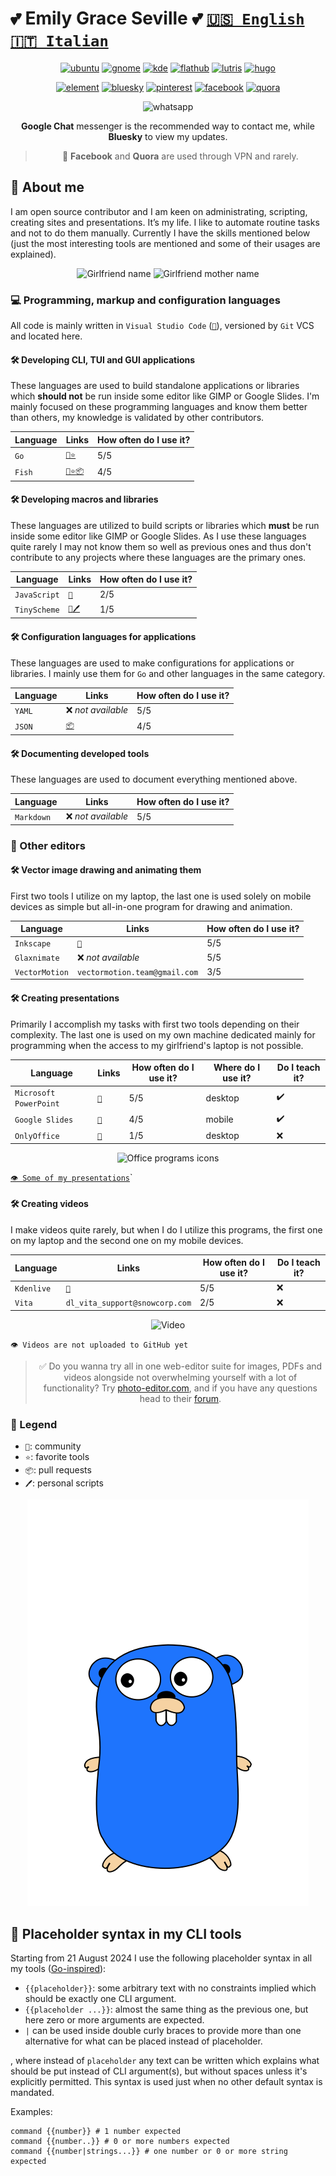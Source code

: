 # 💕 Emily Grace Seville 💕 [`🇺🇸 English`](https://github.com/EmilyGraceSeville7cf/markdown-library-english) [`🇮🇹 Italian`](https://github.com/EmilyGraceSeville7cf/markdown-library-italian)

<div align="center">

[![ubuntu](https://img.shields.io/badge/Ubuntu-cc4e0a?logo=ubuntu&logoColor=white)](https://discourse.ubuntu.com/u/emilygraceseville7cf/summary)
[![gnome](https://img.shields.io/badge/Gnome%20DE-059c9e?logo=gnome&logoColor=white)](https://discourse.gnome.org/u/emilygraceseville7cf/summary)
[![kde](https://img.shields.io/badge/KDE%20Plasma%20DE-05639e?logo=kde&logoColor=white)](https://discuss.kde.org/u/emilygraceseville7cf/summary)
[![flathub](https://img.shields.io/badge/Flathub-ffffff?logo=flathub&logoColor=black)](https://discourse.flathub.org/u/emilygraceseville7cf/summary)
[![lutris](https://img.shields.io/badge/Lutris-d17b0a?logo=lutris&logoColor=white)](https://forums.lutris.net/u/emilygraceseville7cf/summary)
[![hugo](https://img.shields.io/badge/Hugo-eb1ca6?logo=hugo&logoColor=white)](https://discourse.gohugo.io/u/emilygraceseville7cf/summary)

[![element](https://img.shields.io/badge/Element-@emilygraceseville7cf:matrix.org-0DBD8B?logo=element&labelColor=454545&logoColor=white)](https://github.com/EmilyGraceSeville7cf/EmilyGraceSeville7cf/blob/main/infos/no-profile-link-supported.md)
[![bluesky](https://img.shields.io/badge/Bluesky-0285FF?logo=bluesky&logoColor=white)](https://bsky.app/profile/emilyseville7cf.bsky.social)
[![pinterest](https://img.shields.io/badge/Pinterest-e00b21?logo=pinterest&logoColor=white)](https://ca.pinterest.com/EmilyGraceSeville7cf/)
[![facebook](https://img.shields.io/badge/Facebook-0b4ee0?logo=facebook&logoColor=white)](https://www.facebook.com/profile.php?id=61567348637149)
[![quora](https://img.shields.io/badge/Quora-c71a45?logo=quora&logoColor=white)](https://www.quora.com/profile/Unbelievable-Mystery?ch=3&oid=2302137716&share=e8798b79&srid=35tvcV&target_type=user)

![whatsapp](https://img.shields.io/badge/+7%20999%20808%2009%2030-10B418?logo=whatsapp&logoColor=white)

**Google Chat** messenger is the recommended way to contact me, while **Bluesky**
to view my updates.

> 🌴 **Facebook** and **Quora** are used through VPN and rarely.

</div>

## 📖 About me

I am open source contributor and I am keen on administrating, scripting,
creating sites and presentations. It’s my life. I like to automate routine tasks
and not to do them manually. Currently I have the skills mentioned below (just
the most interesting tools are mentioned and some of their usages are explained).

<p align="center">
  <img src="https://img.shields.io/badge/💓%20Girlfriend-Lana%20🥰-eb3489?labelColor=000000" alt="Girlfriend name"/>
  <img src="https://img.shields.io/badge/💓%20Girlfriend%20mother-Viktoria%20🥰-eb3489?labelColor=000000" alt="Girlfriend mother name"/>
</p>

### :computer: Programming, markup and configuration languages

All code is mainly written in `Visual Studio Code` ([`💬`][vscode_community]),
versioned by `Git` VCS and located here.

#### :hammer_and_wrench: Developing **CLI**, **TUI** and **GUI** applications

These languages are used to build standalone applications or libraries which
**should not** be run inside some editor like GIMP or Google Slides. I'm mainly
focused on these programming languages and know them better than others, my
knowledge is validated by other contributors.

<div align="center">
  
| Language | Links                                                                                                                                                              | How often do I use it? |
| -------- | ------------------------------------------------------------------------------------------------------------------------------------------------------------------ | ---------------------- |
| `Go`     | [`💬`][go_community][`⭐`](https://github.com/stars/EmilyGraceSeville7cf/lists/go-tools-use)                                                                         | 5/5                    |
| `Fish`   | [`💬`][fish_community][`⭐`](https://github.com/stars/EmilyGraceSeville7cf/lists/fish-use)[`📦`](https://github.com/fish-shell/fish-shell/pulls/EmilyGraceSeville7cf) | 4/5                    |

</div>

#### :hammer_and_wrench: Developing macros and libraries

These languages are utilized to build scripts or libraries which **must**
be run inside some editor like GIMP or Google Slides. As I use these
languages quite rarely I may not know them so well as previous ones and thus
don't contribute to any projects where these languages are the primary ones.

<div align="center">
  
| Language     | Links                                                                                          | How often do I use it? |
| ------------ | ---------------------------------------------------------------------------------------------- | ---------------------- |
| `JavaScript` | [`💬`][javascript_community]                                                                    | 2/5                    |
| `TinyScheme` | [`💬`][gimp_community][`🖊️`](https://github.com/EmilyGraceSeville7cf/tinyscheme-library-scripts) | 1/5                    |

</div>

#### :hammer_and_wrench: Configuration languages for applications

These languages are used to make configurations for applications or libraries.
I mainly use them for `Go` and other languages in the same category.

<div align="center">

| Language | Links                                                                        | How often do I use it? |
| -------- | ---------------------------------------------------------------------------- | ---------------------- |
| `YAML`   | ❌ *not available*                                                            | 5/5                    |
| `JSON`   | [`📦`](https://github.com/SchemaStore/schemastore/pulls/EmilyGraceSeville7cf) | 4/5                    |

</div>

#### :hammer_and_wrench: Documenting developed tools

These languages are used to document everything mentioned above.

<div align="center">

| Language   | Links             | How often do I use it? |
| ---------- | ----------------- | ---------------------- |
| `Markdown` | ❌ *not available* | 5/5                    |

</div>

### :memo: Other editors

#### :hammer_and_wrench: Vector image drawing and animating them

First two tools I utilize on my laptop, the last one is used solely on mobile
devices as simple but all-in-one program for drawing and animation.

<div align="center">

| Language       | Links                         | How often do I use it? |
| -------------- | ----------------------------- | ---------------------- |
| `Inkscape`     | [`💬`][inkscape_community]     | 5/5                    |
| `Glaxnimate`   | ❌ *not available*             | 5/5                    |
| `VectorMotion` | `vectormotion.team@gmail.com` | 3/5                    |

</div>

#### :hammer_and_wrench: Creating presentations

Primarily I accomplish my tasks with first two tools depending on their
complexity. The last one is used on my own machine dedicated mainly
for programming when the access to my girlfriend's laptop is not possible.

<div align="center">

| Language               | Links                       | How often do I use it? | Where do I use it? | Do I teach it? |
| ---------------------- | --------------------------- | ---------------------- | --------------- | --------------- |
| `Microsoft PowerPoint` | [`💬`][powerpoint_community] | 5/5                    | desktop | :heavy_check_mark:            |
| `Google Slides`        | [`💬`][slides_community]     | 4/5                    | mobile | :heavy_check_mark:            |
| `OnlyOffice`           | [`💬`][onlyoffice_communiy]  | 1/5                    | desktop | :x:             |

</div>

<p align="center">
  <img src="https://github.com/user-attachments/assets/9859c270-4dcc-41fc-b7ba-91b4cfc56021" alt="Office programs icons" height="100px"/>
</p>

[`👁️ Some of my presentations`](https://github.com/EmilyGraceSeville7cf/presentations)`

#### :hammer_and_wrench: Creating videos

I make videos quite rarely, but when I do I utilize this programs, the first
one on my laptop and the second one on my mobile devices.

<div align="center">

| Language   | Links                          | How often do I use it? | Do I teach it? |
| ---------- | ------------------------------ | ---------------------- | --------------- |
| `Kdenlive` | [`💬`][kdenlive_community]       | 5/5                    | :x:             |
| `Vita`     | `dl_vita_support@snowcorp.com` | 2/5                    | :x:             |

</div>

<p align="center">
  <img src="https://github.com/user-attachments/assets/4bc14028-dbda-4796-a290-8f8855fc7116" alt=Video editor programs icons" height="100px"/>
</p>

`👁️ Videos are not uploaded to GitHub yet`

<div align="center">

> :white_check_mark: Do you wanna try all in one web-editor suite for images, PDFs and videos alongside
not overwhelming yourself with a lot of functionality? Try [photo-editor.com][web_editors],
and if you have any questions head to their [forum][web_editors_community].

</div>

### :bookmark_tabs: Legend

- `💬`: community
- `⭐`: favorite tools
- `📦`: pull requests
- `🖊️`: personal scripts

[fish_community]: https://matrix.to/#/#fish-shell:matrix.org
[gimp_community]: https://discuss.pixls.us/tag/gimp
[go_community]: https://forum.golangbridge.org/
[javascript_community]: https://www.sitepoint.com/community/c/javascript/33
[inkscape_community]: https://inkscape.org/forums/
[vscode_community]: https://github.com/microsoft/vscode-discussions/discussions
[slides_community]: https://support.google.com/docs/threads?hl=en&thread_filter=(category:docs_slides)&sjid=18016765158418257400-EU
[onlyoffice_communiy]: https://forum.onlyoffice.com/
[powerpoint_community]: https://answers.microsoft.com/en-us/
[kdenlive_community]: https://discuss.kde.org/tag/kdenlive
[web_editors]: https://www.photoeditor.com/
[web_editors_community]: https://tools.zygomatic.com/

<p align="center">
  <img src="./animated-jumping-gopher.gif" alt="Go programming language logo"/>
</p>

## :notebook: Placeholder syntax in my CLI tools

Starting from 21 August 2024 I use the following placeholder syntax in all my
tools ([Go-inspired](https://pkg.go.dev/text/template)):

- `{{placeholder}}`: some arbitrary text with no constraints implied which
  should be exactly one CLI argument.
- `{{placeholder ...}}`: almost the same thing as the previous one, but here
  zero or more arguments are expected.
- `|` can be used inside double curly braces to provide more than one
  alternative for what can be placed instead of placeholder.

, where instead of `placeholder` any text can be written which explains what
should be put instead of CLI argument(s), but without spaces unless it's
explicitly permitted. This syntax is used just when no other default syntax is
mandated.

Examples:

```fish
command {{number}} # 1 number expected
command {{number..}} # 0 or more numbers expected
command {{number|strings...}} # one number or 0 or more string expected
```

